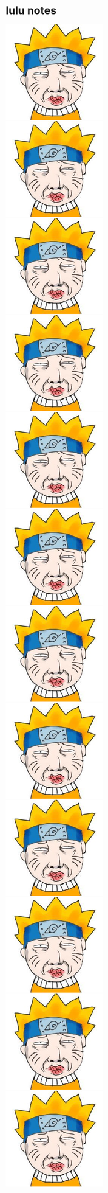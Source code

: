 lulu notes
========================
![lulu](./_image/lulu.jpg)![lulu](./_image/lulu.jpg)![lulu](./_image/lulu.jpg)![lulu](./_image/lulu.jpg)![lulu](./_image/lulu.jpg)![lulu](./_image/lulu.jpg)![lulu](./_image/lulu.jpg)![lulu](./_image/lulu.jpg)![lulu](./_image/lulu.jpg)![lulu](./_image/lulu.jpg)![lulu](./_image/lulu.jpg)![lulu](./_image/lulu.jpg)

